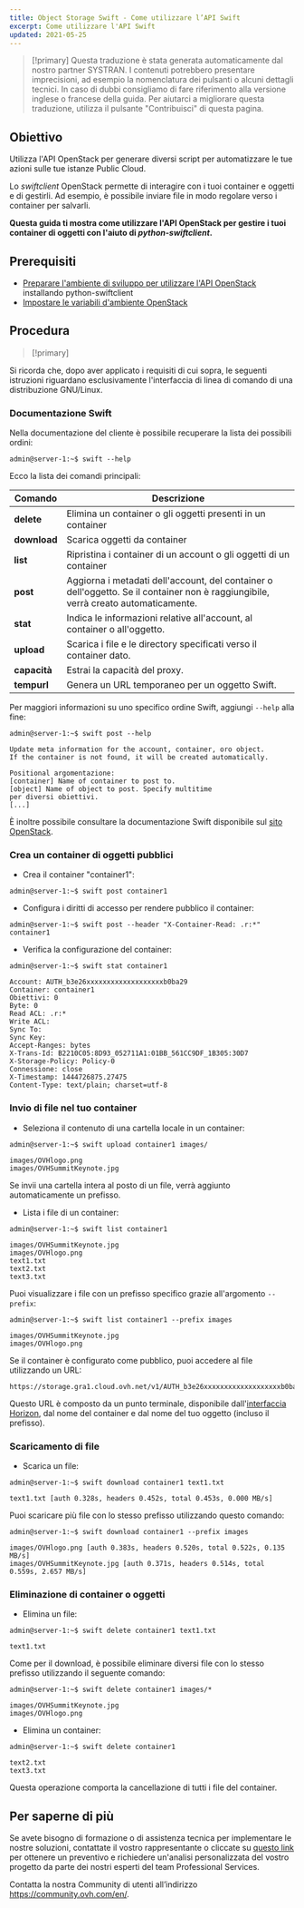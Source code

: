 ```yaml
---
title: Object Storage Swift - Come utilizzare l’API Swift
excerpt: Come utilizzare l'API Swift
updated: 2021-05-25
---
```


> [!primary]
> Questa traduzione è stata generata automaticamente dal nostro partner SYSTRAN. I contenuti potrebbero presentare imprecisioni, ad esempio la nomenclatura dei pulsanti o alcuni dettagli tecnici. In caso di dubbi consigliamo di fare riferimento alla versione inglese o francese della guida. Per aiutarci a migliorare questa traduzione, utilizza il pulsante "Contribuisci" di questa pagina.
>

## Obiettivo

Utilizza l'API OpenStack per generare diversi script per automatizzare le tue azioni sulle tue istanze Public Cloud.

Lo *swiftclient* OpenStack permette di interagire con i tuoi container e oggetti e di gestirli. Ad esempio, è possibile inviare file in modo regolare verso i container per salvarli.

**Questa guida ti mostra come utilizzare l'API OpenStack per gestire i tuoi container di oggetti con l'aiuto di *python-swiftclient*.**

## Prerequisiti

- [Preparare l'ambiente di sviluppo per utilizzare l'API OpenStack](prepare_the_environment_for_using_the_openstack_api1.) installando python-swiftclient
- [Impostare le variabili d'ambiente OpenStack](loading_openstack_environment_variables1.)

## Procedura

> [!primary]
>
Si ricorda che, dopo aver applicato i requisiti di cui sopra, le seguenti istruzioni riguardano esclusivamente l'interfaccia di linea di comando di una distribuzione GNU/Linux.
>

### Documentazione Swift

Nella documentazione del cliente è possibile recuperare la lista dei possibili ordini:

```
admin@server-1:~$ swift --help
```

Ecco la lista dei comandi principali:

|Comando|Descrizione|
|---|---|
|**delete**|Elimina un container o gli oggetti presenti in un container|
|**download**|Scarica oggetti da container|
|**list**|Ripristina i container di un account o gli oggetti di un container|
|**post**|Aggiorna i metadati dell'account, del container o dell'oggetto. Se il container non è raggiungibile, verrà creato automaticamente.|
|**stat**|Indica le informazioni relative all'account, al container o all'oggetto.|
|**upload**|Scarica i file e le directory specificati verso il container dato.|
|**capacità**|Estrai la capacità del proxy.|
|**tempurl**|Genera un URL temporaneo per un oggetto Swift.|

Per maggiori informazioni su uno specifico ordine Swift, aggiungi `--help` alla fine:

```
admin@server-1:~$ swift post --help

Update meta information for the account, container, oro object.
If the container is not found, it will be created automatically.

Positional argomentazione:
[container] Name of container to post to.
[object] Name of object to post. Specify multitime
per diversi obiettivi.
[...]
```

È inoltre possibile consultare la documentazione Swift disponibile sul [sito OpenStack](http://docs.openstack.org/cli-reference/content/swiftclient_commands.html).

### Crea un container di oggetti pubblici

- Crea il container "container1":

```
admin@server-1:~$ swift post container1
```

- Configura i diritti di accesso per rendere pubblico il container:

```
admin@server-1:~$ swift post --header "X-Container-Read: .r:*" container1
```

- Verifica la configurazione del container:

```
admin@server-1:~$ swift stat container1

Account: AUTH_b3e26xxxxxxxxxxxxxxxxxxxb0ba29
Container: container1
Obiettivi: 0
Byte: 0
Read ACL: .r:*
Write ACL:
Sync To:
Sync Key:
Accept-Ranges: bytes
X-Trans-Id: B2210C05:8D93_052711A1:01BB_561CC9DF_1B305:30D7
X-Storage-Policy: Policy-0
Connessione: close
X-Timestamp: 1444726875.27475
Content-Type: text/plain; charset=utf-8
```

### Invio di file nel tuo container

- Seleziona il contenuto di una cartella locale in un container:

```
admin@server-1:~$ swift upload container1 images/

images/OVHlogo.png
images/OVHSummitKeynote.jpg
```

Se invii una cartella intera al posto di un file, verrà aggiunto automaticamente un prefisso.

- Lista i file di un container:

```
admin@server-1:~$ swift list container1

images/OVHSummitKeynote.jpg
images/OVHlogo.png
text1.txt
text2.txt
text3.txt
```

Puoi visualizzare i file con un prefisso specifico grazie all'argomento `--prefix`:

```
admin@server-1:~$ swift list container1 --prefix images

images/OVHSummitKeynote.jpg
images/OVHlogo.png
```

Se il container è configurato come pubblico, puoi accedere al file utilizzando un URL:

```
https://storage.gra1.cloud.ovh.net/v1/AUTH_b3e26xxxxxxxxxxxxxxxxxxxb0ba29/container1/images/OVHlogo.png
```

Questo URL è composto da un punto terminale, disponibile dall'[interfaccia Horizon](access_and_security_in_horizon1.), dal nome del container e dal nome del tuo oggetto (incluso il prefisso).

### Scaricamento di file

- Scarica un file:

```
admin@server-1:~$ swift download container1 text1.txt

text1.txt [auth 0.328s, headers 0.452s, total 0.453s, 0.000 MB/s]
```

Puoi scaricare più file con lo stesso prefisso utilizzando questo comando:

```
admin@server-1:~$ swift download container1 --prefix images

images/OVHlogo.png [auth 0.383s, headers 0.520s, total 0.522s, 0.135 MB/s]
images/OVHSummitKeynote.jpg [auth 0.371s, headers 0.514s, total 0.559s, 2.657 MB/s]
```

### Eliminazione di container o oggetti

- Elimina un file:

```
admin@server-1:~$ swift delete container1 text1.txt

text1.txt
```

Come per il download, è possibile eliminare diversi file con lo stesso prefisso utilizzando il seguente comando:

```
admin@server-1:~$ swift delete container1 images/*

images/OVHSummitKeynote.jpg
images/OVHlogo.png
```

- Elimina un container:

```
admin@server-1:~$ swift delete container1

text2.txt
text3.txt
```

Questa operazione comporta la cancellazione di tutti i file del container.

## Per saperne di più

Se avete bisogno di formazione o di assistenza tecnica per implementare le nostre soluzioni, contattate il vostro rappresentante o cliccate su [questo link](https://www.ovhcloud.com/it/professional-services/) per ottenere un preventivo e richiedere un'analisi personalizzata del vostro progetto da parte dei nostri esperti del team Professional Services.

Contatta la nostra Community di utenti all’indirizzo <https://community.ovh.com/en/>.
